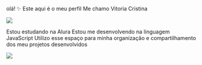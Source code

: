 olá! ✨
Este aqui é o meu perfil
Me chamo Vitoria Cristina 

![](https://media.tenor.com/HGjdpvtQXGcAAAAj/bambookwt-stars.gif)

Estou estudando na Alura
Estou me desenvolvendo na linguagem JavaScript
Utilizo esse espaço para minha organização e compartilhamento dos meu projetos desenvolvidos

![](https://media.tenor.com/mKfeCtD5EukAAAAM/the-office-the.gif)
